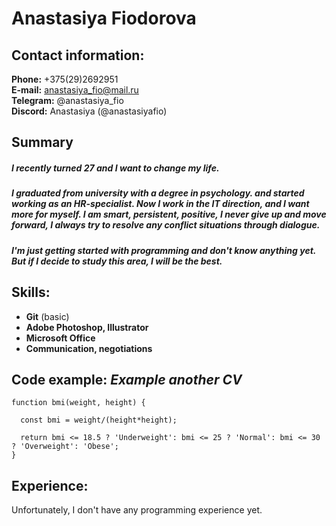 # Anastasiya Fiodorova

## Contact information: 


**Phone:** +375(29)2692951 <br >
**E-mail:** anastasiya_fio@mail.ru <br >
**Telegram:** @anastasiya_fio <br >
**Discord:** Anastasiya (@anastasiyafio)

## Summary

##### I recently turned 27 and I want to change my life. 

##### I graduated from university with a degree in psychology. and started working as an HR-specialist. Now I work in the IT direction, and I want more for myself. I am smart, persistent, positive, I never give up and move forward, I always try to resolve any conflict situations through dialogue.

##### I'm just getting started with programming and don't know anything yet. But if I decide to study this area, I will be the best.

## Skills:

* **Git** (basic)
* **Adobe Photoshop, Illustrator**
* **Microsoft Office**
* **Сommunication, negotiations**

## Code example:  *Example another CV*

```
function bmi(weight, height) {

  const bmi = weight/(height*height);
  
  return bmi <= 18.5 ? 'Underweight': bmi <= 25 ? 'Normal': bmi <= 30 ? 'Overweight': 'Obese';
}
```

## Experience:

Unfortunately, I don't have any programming experience yet.

